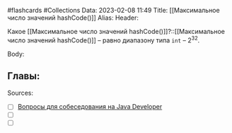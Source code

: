 #flashcards #Collections 
Data: 2023-02-08 11:49
Title: [[Максимальное число значений hashCode()]]
Alias:
Header:

Какое [[Максимальное число значений hashCode()]]?::[[Максимальное число значений hashCode()]] – равно диапазону типа `int` – 2<sup>32</sup>.
<!--SR:!2023-03-14,3,310-->



Body:





Главы:
-


Sources:
- [ ] [Вопросы для собеседования на Java Developer](https://github.com/enhorse/java-interview/blob/master/README.md#%D0%9E%D0%9E%D0%9F)
- [ ] []()
- [ ] []()
